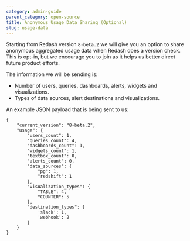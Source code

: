 ```yaml
---
category: admin-guide
parent_category: open-source
title: Anonymous Usage Data Sharing (Optional)
slug: usage-data
---
```


Starting from Redash version `8-beta.2` we will give you an option to share anonymous aggregated
usage data when Redash does a version check. This is opt-in, but we encourage you to join as it
helps us better direct future product efforts.

The information we will be sending is:

* Number of users, queries, dashboards, alerts, widgets and visualizations.
* Types of data sources, alert destinations and visualizations.

An example JSON payload that is being sent to us:

```
{
    "current_version": "8-beta.2",
    "usage": {
        "users_count": 1,
        "queries_count": 4, 
        "dashboards_count": 1, 
        "widgets_count": 1, 
        "textbox_count": 0, 
        "alerts_count": 0, 
        "data_sources": {
            "pg": 1, 
            "redshift": 1
        }, 
        "visualization_types": {
            "TABLE": 4, 
            "COUNTER": 5
        }, 
        "destination_types": {
            'slack': 1,
            'webhook': 2
        }
    }
}
```